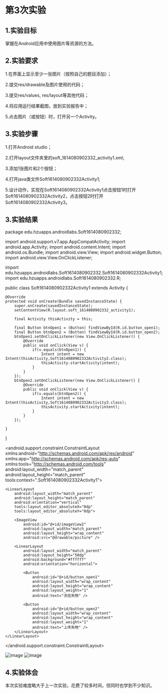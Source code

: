 # 第3次实验
## 1.实验目标
掌握在Android应用中使用图片等资源的方法。
## 2.实验要求
1.在界面上显示至少一张图片（按照自己的题目添加）；

2.提交res/drawable及图片使用的代码；

3.提交res/values, res/layout等其他代码；

4.将应用运行结果截图，放到实验报告中；

5.点击图片（或按钮）时，打开另一个Activity。
## 3.实验步骤
1.打开Android studio；

2.打开layout文件夹里的soft_1614080902332_activity1.xml;

3.添加1张图片和2个按钮；

4.打开java类文件Soft1614080902332Activity1;

5.设计动作，实现在Soft1614080902332Activity1点击按钮1时打开Soft1614080902332Activity2，点击按钮2时打开Soft1614080902332Activity3。


## 3.实验结果
package edu.hzuapps.androidlabs.Soft1614080902332;

import android.support.v7.app.AppCompatActivity;
import android.app.Activity;
import android.content.Intent;
import android.os.Bundle;
import android.view.View;
import android.widget.Button;
import android.view.View.OnClickListener;

import edu.hzuapps.androidlabs.Soft1614080902332.Soft1614080902332Activity1;
import edu.hzuapps.androidlabs.Soft1614080902332.R;

public class Soft1614080902332Activity1 extends Activity {

    @Override
    protected void onCreate(Bundle savedInstanceState) {
        super.onCreate(savedInstanceState);
        setContentView(R.layout.soft_1614080902332_activity1);

        final Activity thisActivity = this;

        final Button btnOpen1 = (Button) findViewById(R.id.button_open1);
        final Button btnOpen2 = (Button) findViewById(R.id.button_open2);
        btnOpen1.setOnClickListener(new View.OnClickListener() {
            @Override
            public void onClick(View v) {
                if(v.equals(btnOpen1)) {
                    Intent intent = new Intent(thisActivity,Soft1614080902332Activity2.class);
                    thisActivity.startActivity(intent);
                }
            }
        });
        btnOpen2.setOnClickListener(new View.OnClickListener() {
            @Override
            public void onClick(View v) {
                if(v.equals(btnOpen2)) {
                    Intent intent = new Intent(thisActivity,Soft1614080902332Activity3.class);
                    thisActivity.startActivity(intent);
                }
            }
        });

    }
}


<?xml version="1.0" encoding="utf-8"?>
<android.support.constraint.ConstraintLayout xmlns:android="http://schemas.android.com/apk/res/android"
    xmlns:app="http://schemas.android.com/apk/res-auto"
    xmlns:tools="http://schemas.android.com/tools"
    android:layout_width="match_parent"
    android:layout_height="match_parent"
    tools:context=".Soft1614080902332Activity1">

    <LinearLayout
        android:layout_width="match_parent"
        android:layout_height="match_parent"
        android:orientation="vertical"
        tools:layout_editor_absoluteX="0dp"
        tools:layout_editor_absoluteY="0dp">

        <ImageView
            android:id="@+id/imageView2"
            android:layout_width="match_parent"
            android:layout_height="wrap_content"
            android:src="@drawable/picture" />

        <LinearLayout
            android:layout_width="match_parent"
            android:layout_height="50dp"
            android:background="#ffffff"
            android:orientation="horizontal">

            <Button
                android:id="@+id/button_open1"
                android:layout_width="wrap_content"
                android:layout_height="wrap_content"
                android:layout_weight="1"
                android:text="浏览失物" />

            <Button
                android:id="@+id/button_open2"
                android:layout_width="wrap_content"
                android:layout_height="wrap_content"
                android:layout_weight="1"
                android:text="上传失物" />
        </LinearLayout>
    </LinearLayout>
</android.support.constraint.ConstraintLayout>

![image](https://github.com/QFJay/android-labs-2018/blob/master/soft1614080902332/002.png)
![image](https://github.com/QFJay/android-labs-2018/blob/master/soft1614080902332/003.png)
## 4.实验体会
本次实验难度略大于上一次实验，花费了较多时间，但同时也学到不少知识。
